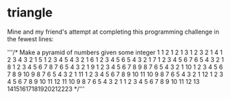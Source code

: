 # triangle
Mine and my friend's attempt at completing this programming challenge in the fewest lines:

'''/* Make a pyramid of numbers given some integer
  1                          1
  2                       1  2  1
  3                    1  2  3  2  1
  4                 1  2  3  4  3  2 1
  5               1 2  3  4  5  4  3 2 1
  6             1 2 3  4  5  6  5  4 3 2 1
  7           1 2 3 4  5  6  7  6  5 4 3 2 1
  8         1 2 3 4 5  6  7  8  7  6 5 4 3 2 1
  9       1 2 3 4 5 6  7  8  9  8  7 6 5 4 3 2 1
 10     1 2 3 4 5 6 7  8  9 10  9  8 7 6 5 4 3 2 1
 11   1 2 3 4 5 6 7 8  9 10 11 10  9 8 7 6 5 4 3 2 1
 12 1 2 3 4 5 6 7 8 9 10 11 12 11 10 9 8 7 6 5 4 3 2 1
    1 2 3 4 5 6 7 8 9 10 11 12 13 14151617181920212223
*/'''
